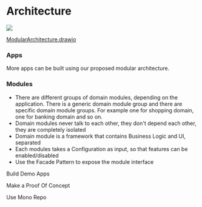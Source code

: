 # Architecture

![](/Users/christianslanzi/Documents/CHRISTIAN/Development/Git/DevelopTogetherProject-1/Docs/Architecture/architecture.png)

[ModularArchitecture.drawio](./ModularArchitecture.drawio)

### Apps

More apps can be built using our proposed modular architecture.

### Modules

- There are different groups of domain modules, depending on the application. There is a generic domain module group and there are specific domain module groups. For example one for shopping domain, one for banking domain and so on.
- Domain modules never talk to each other, they don't depend each other, they are completely isolated
- Domain module is a framework that contains Business Logic and UI, separated
- Each modules takes a Configuration as input, so that features can be enabled/disabled
- Use the Facade Pattern to expose the module interface

Build Demo Apps

Make a Proof Of Concept

Use Mono Repo

